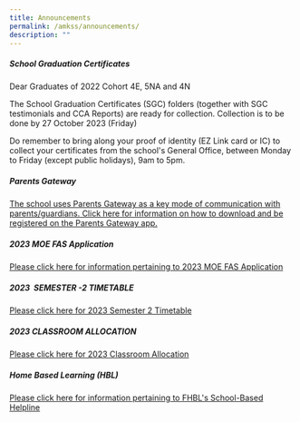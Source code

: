 ```yaml
---
title: Announcements
permalink: /amkss/announcements/
description: ""
---
```

##### **School Graduation Certificates** 

Dear Graduates of 2022 Cohort 4E, 5NA and 4N

The School Graduation Certificates (SGC) folders (together with SGC testimonials and CCA Reports) are ready for collection. Collection is to be done by 27 October 2023 (Friday)

Do remember to bring along your proof of identity (EZ Link card or IC) to collect your certificates from the school's General Office, between Monday to Friday (except public holidays), 9am to 5pm. 

##### **Parents Gateway**  

[The school uses Parents Gateway as a key mode of communication with parents/guardians. Click here for information on how to download and be registered on the Parents Gateway app.](/files/PG%20Step%20by%20Step%20Guide.pdf)

##### **2023 MOE FAS Application**
[Please click here for information pertaining to 2023 MOE FAS Application](https://staging.d2qcf83lbf7y8u.amplifyapp.com/about-us/moe-fas/)

##### **2023  SEMESTER -2 TIMETABLE**   

[Please click here for 2023 Semester 2 Timetable](/files/mediaDirectory/files/editMediaSettings/sem%202_class_2023_22june2023.pdf)

##### **2023 CLASSROOM ALLOCATION**   

[Please click here for 2023 Classroom Allocation](/files/2023classroomallocation.pdf)

##### **Home Based Learning (HBL)**

[Please click here for information pertaining to FHBL's School-Based Helpline](/files/Ang%20Mo%20Kio%20Secondary%20School%20-%20HBL.pdf)